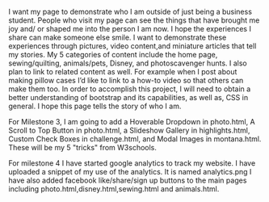 I want my page to demonstrate who I am outside of just being a business student. People who visit my page can see the things that have brought me joy and/ or shaped me into the person I am now. I hope the experiences I share can make someone else smile. I want to demonstrate these experiences through pictures, video content,and miniature articles that tell my stories. My 5 categories of content include the home page, sewing/quilting, animals/pets, Disney, and photoscavenger hunts. I also plan to link to related content as well. For example when I post about making pillow cases I’d like to link to a how-to video so that others can make them too. In order to accomplish this project, I will need to obtain a better understanding of bootstrap and its capabilities, as well as, CSS in general. I hope this page tells the story of who I am. 

For Milestone 3, I am going to add a Hoverable Dropdown in photo.html, A Scroll to Top Button in photo.html, a Slideshow Gallery in highlights.html, Custom Check Boxes in challenge.html, and Modal Images in montana.html. These will be my 5 "tricks" from W3schools.

For milestone 4 I have started google analytics to track my website. I have uploaded a snippet of my use of the analytics. It is named analytics.png I have also added facebook like/share/sign up buttons to the main pages including photo.html,disney.html,sewing.html and animals.html.
